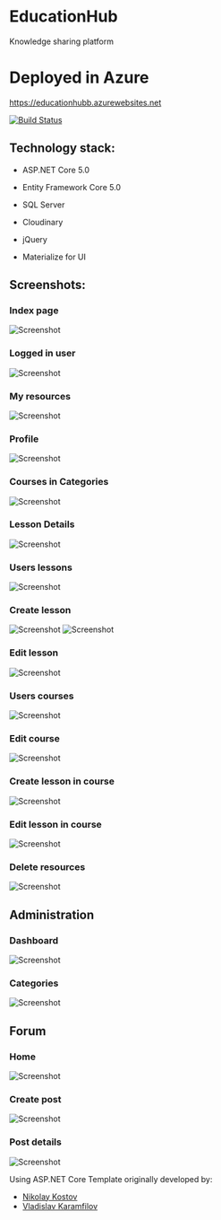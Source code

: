 # EducationHub
Knowledge sharing platform

# Deployed in Azure

https://educationhubb.azurewebsites.net

[![Build Status](https://dev.azure.com/vasilmitovv/EducationHub/_apis/build/status/mitovV.EducationHub?branchName=main)](https://dev.azure.com/vasilmitovv/EducationHub/_build/latest?definitionId=1&branchName=main)

## Technology stack:

- ASP.NET Core 5.0

- Entity Framework Core 5.0

- SQL Server

- Cloudinary

- jQuery

- Materialize for UI

## Screenshots:

### Index page

<img alt="Screenshot" src="https://user-images.githubusercontent.com/43573153/100426383-6fdfce80-3099-11eb-9874-0578c0300a76.png">

### Logged in user

<img alt="Screenshot" src="https://user-images.githubusercontent.com/43573153/100426634-e086eb00-3099-11eb-9eeb-1be3a2ed3264.png">

### My resources

<img alt="Screenshot" src="https://user-images.githubusercontent.com/43573153/100426744-0d3b0280-309a-11eb-9763-fa5581201421.png">

### Profile

<img alt="Screenshot" src="https://user-images.githubusercontent.com/43573153/100426802-2479f000-309a-11eb-8bca-8b06b35efe97.png">

### Courses in Categories

<img alt="Screenshot" src="https://user-images.githubusercontent.com/43573153/100426909-4a06f980-309a-11eb-9299-2db3e6d839b0.png">

### Lesson Details

<img alt="Screenshot" src="https://user-images.githubusercontent.com/43573153/100726751-05e36400-33ce-11eb-8c57-e2c160405239.png">

### Users lessons

<img alt="Screenshot" src="https://user-images.githubusercontent.com/43573153/100726925-42af5b00-33ce-11eb-8019-e9c806bdbacc.png">

### Create lesson

<img alt="Screenshot" src="https://user-images.githubusercontent.com/43573153/101183408-27f01700-3658-11eb-89a3-655810e5e801.png">

<img alt="Screenshot" src="https://user-images.githubusercontent.com/43573153/101183468-3cccaa80-3658-11eb-8ef0-a46ac2b1082f.png">

### Edit lesson

<img alt="Screenshot" src="https://user-images.githubusercontent.com/43573153/100728180-e64d3b00-33cf-11eb-885c-1e4fa1a7369d.png">

### Users courses

<img alt="Screenshot" src="https://user-images.githubusercontent.com/43573153/101183643-73a2c080-3658-11eb-9b70-b608675e2ccf.png">

### Edit course

<img alt="Screenshot" src="https://user-images.githubusercontent.com/43573153/101183806-a64cb900-3658-11eb-953e-3522d7de46ae.png">

### Create lesson in course

<img alt="Screenshot" src="https://user-images.githubusercontent.com/43573153/101183932-c4b2b480-3658-11eb-9426-89f2c3cc3705.png">

### Edit lesson in course

<img alt="Screenshot" src="https://user-images.githubusercontent.com/43573153/101183994-dc8a3880-3658-11eb-9828-02d1b8b02b40.png">

### Delete resources

<img alt="Screenshot" src="https://user-images.githubusercontent.com/43573153/101184084-f6c41680-3658-11eb-890d-f5f608ba1b9d.png">

## Administration

### Dashboard

<img alt="Screenshot" src="https://user-images.githubusercontent.com/43573153/101184620-9b465880-3659-11eb-9989-e992c4317cec.png">

### Categories

<img alt="Screenshot" src="https://user-images.githubusercontent.com/43573153/101184726-b749fa00-3659-11eb-97d3-9eabb94a9705.png">

## Forum

### Home

<img alt="Screenshot" src="https://user-images.githubusercontent.com/43573153/101891525-d2ad8b80-3baa-11eb-9060-fd64f58d421a.png">

### Create post

<img alt="Screenshot" src="https://user-images.githubusercontent.com/43573153/101890226-156e6400-3ba9-11eb-91c1-8e8df192c470.png">

### Post details

<img alt="Screenshot" src="https://user-images.githubusercontent.com/43573153/101909942-eff05300-3bc6-11eb-93a9-7d07404f9db1.png">


 Using ASP.NET Core Template originally developed by:
- [Nikolay Kostov](https://github.com/NikolayIT)
- [Vladislav Karamfilov](https://github.com/vladislav-karamfilov)